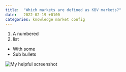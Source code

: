 ```yaml
---
title:  "Which markets are defined as KBV markets?"
date:   2022-02-19 +0100
categories: knowledge market config
---
```


1. A numbered
2. list
  * With some
  * Sub bullets
      
![My helpful screenshot](/assets/image.png)